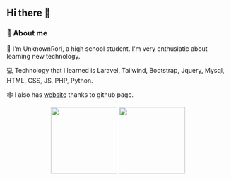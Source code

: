 ## Hi there 👋

### 🚀 About me

🧍 I'm UnknownRori, a high school student. I'm very enthusiatic about learning new technology.

💻 Technology that i learned is Laravel, Tailwind, Bootstrap, Jquery, Mysql, HTML, CSS, JS, PHP, Python.

🕸️ I also has [website](https://unknownrori.github.io/personal-portfolio/) thanks to github page.

<p align="center">
  <img style="margin:auto" height="150" src="https://github-readme-stats.vercel.app/api?username=UnknownRori&show_icons=true&theme=tokyonight" />
  <img style="margin:auto" height="150" src="https://github-readme-stats.vercel.app/api/top-langs/?username=UnknownRori&layout=compact&theme=tokyonight" />
</p>
